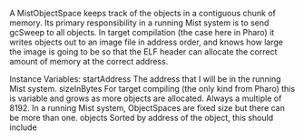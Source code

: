A MistObjectSpace keeps track of the objects in a contiguous chunk of memory. Its primary responsibility in a running Mist system is to send gcSweep to all objects. In target compilation (the case here in Pharo) it writes objects out to an image file in address order, and knows how large the image is going to be so that the ELF header can allocate the correct amount of memory at the correct address.

Instance Variables:
	startAddress	<Integer> The address that I will be in the running Mist system.
	sizeInBytes	<Integer> 	For target compiling (the only kind from Pharo) this is variable and grows as more objects are allocated. Always a multiple of 8192. In a running Mist system, ObjectSpaces are fixed size but there can be more than one.
	objects	<SortedCollection of MistObject> Sorted by address of the object, this should include 